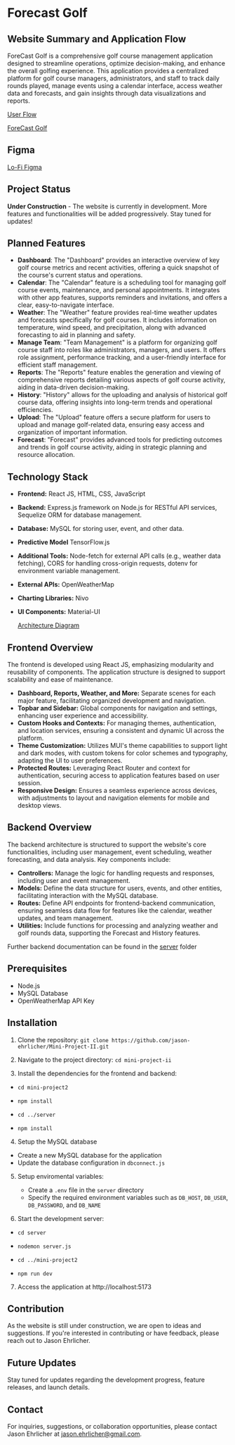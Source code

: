 
# Forecast Golf 

## Website Summary and Application Flow

ForeCast Golf is a comprehensive golf course management application designed to streamline operations, optimize decision-making, and enhance the overall golfing experience. This application provides a centralized platform for golf course managers, administrators, and staff to track daily rounds played, manage events using a calendar interface, access weather data and forecasts, and gain insights through data visualizations and reports.

[User Flow](https://github.com/jason-ehrlicher/Mini-Project-II/assets/145376122/af2fed89-19f5-4855-9c8d-007785b09466)


[ForeCast Golf](https://docs.google.com/document/d/1EcNyStuKZMT6oxdce0QkIrljRRvrvcrXnfQdPf7P0r8/edit?usp=sharing)

## Figma
[Lo-Fi Figma](https://www.figma.com/file/FGMenTFkTijGt2Roxo0Ycj/Untitled?type=design&node-id=0%3A1&mode=design&t=6JYsDUN32u71WAn0-1)

## Project Status
**Under Construction** - The website is currently in development. More features and functionalities will be added progressively. Stay tuned for updates!

## Planned Features
- **Dashboard**: The "Dashboard" provides an interactive overview of key golf course metrics and recent activities, offering a quick snapshot of the course's current status and operations.
- **Calendar**: The "Calendar" feature is a scheduling tool for managing golf course events, maintenance, and personal appointments. It integrates with other app features, supports reminders and invitations, and offers a clear, easy-to-navigate interface.
- **Weather**: The "Weather" feature provides real-time weather updates and forecasts specifically for golf courses. It includes information on temperature, wind speed, and precipitation, along with advanced forecasting to aid in planning and safety.
- **Manage Team**: "Team Management" is a platform for organizing golf course staff into roles like administrators, managers, and users. It offers role assignment, performance tracking, and a user-friendly interface for efficient staff management.
- **Reports**: The "Reports" feature enables the generation and viewing of comprehensive reports detailing various aspects of golf course activity, aiding in data-driven decision-making.
- **History**: "History" allows for the uploading and analysis of historical golf course data, offering insights into long-term trends and operational efficiencies.
- **Upload**: The "Upload" feature offers a secure platform for users to upload and manage golf-related data, ensuring easy access and organization of important information.
- **Forecast**: "Forecast" provides advanced tools for predicting outcomes and trends in golf course activity, aiding in strategic planning and resource allocation.


## Technology Stack 
- **Frontend:** React JS, HTML, CSS, JavaScript
- **Backend:** Express.js framework on Node.js for RESTful API services, Sequelize ORM for database management.
- **Database:** MySQL for storing user, event, and other data.
- **Predictive Model** TensorFlow.js
- **Additional Tools:** Node-fetch for external API calls (e.g., weather data fetching), CORS for handling cross-origin requests, dotenv for environment variable management.
- **External APIs:** OpenWeatherMap
- **Charting Libraries:** Nivo
- **UI Components:** Material-UI

  [Architecture Diagram](https://github.com/jason-ehrlicher/Mini-Project-II/assets/145376122/1f3bbdcb-efc9-4c66-b5c5-0e8bd8b88450)


## Frontend Overview
The frontend is developed using React JS, emphasizing modularity and reusability of components. The application structure is designed to support scalability and ease of maintenance.

-  **Dashboard, Reports, Weather, and More:** Separate scenes for each major feature, facilitating organized development and navigation.
-  **Topbar and Sidebar:** Global components for navigation and settings, enhancing user experience and accessibility.
-  **Custom Hooks and Contexts:** For managing themes, authentication, and location services, ensuring a consistent and dynamic UI across the platform.
-  **Theme Customization:** Utilizes MUI's theme capabilities to support light and dark modes, with custom tokens for color schemes and typography, adapting the UI to user preferences.
- **Protected Routes:** Leveraging React Router and context for authentication, securing access to application features based on user session.
-  **Responsive Design:** Ensures a seamless experience across devices, with adjustments to layout and navigation elements for mobile and desktop views.


## Backend Overview
The backend architecture is structured to support the website's core functionalities, including user management, event scheduling, weather forecasting, and data analysis. Key components include:

- **Controllers:** Manage the logic for handling requests and responses, including user and event management.
- **Models:** Define the data structure for users, events, and other entities, facilitating interaction with the MySQL database.
- **Routes:** Define API endpoints for frontend-backend communication, ensuring seamless data flow for features like the calendar, weather updates, and team management.
- **Utilities:** Include functions for processing and analyzing weather and golf rounds data, supporting the Forecast and History features.

Further backend documentation can be found in the [server](https://github.com/jason-ehrlicher/Mini-Project-II/tree/main/server) folder

## Prerequisites
- Node.js
- MySQL Database
- OpenWeatherMap API Key

## Installation
1. Clone the repository:
   `git clone https://github.com/jason-ehrlicher/Mini-Project-II.git`
   
2. Navigate to the project directory:
   `cd mini-project-ii`

3. Install the dependencies for the frontend and backend:
- `cd mini-project2`
- `npm install`

- `cd ../server`
- `npm install`

4. Setup the MySQL database
  - Create a new MySQL database for the application
  - Update the database configuration in `dbconnect.js`

5. Setup enviromental variables:
   - Create a `.env` file in the `server` directory
   - Specify the required environment variables such as `DB_HOST`, `DB_USER`, `DB_PASSWORD`, and `DB_NAME`

6. Start the development server:
  - `cd server`
  - `nodemon server.js`

  - `cd ../mini-project2`
  - `npm run dev`

7. Access the application at http://localhost:5173


## Contribution
As the website is still under construction, we are open to ideas and suggestions. If you're interested in contributing or have feedback, please reach out to Jason Ehrlicher.

## Future Updates
Stay tuned for updates regarding the development progress, feature releases, and launch details.

## Contact
For inquiries, suggestions, or collaboration opportunities, please contact Jason Ehrlicher at [jason.ehrlicher@gmail.com](mailto:jason.ehrlicher@gmail.com).
